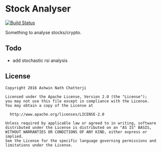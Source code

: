 # Stock Analyser
[![Build Status](https://travis-ci.org/ashwinath/stock-app.svg?branch=master)](https://travis-ci.org/ashwinath/stock-app)

Something to analyse stocks/crypto.

## Todo
* add stochastic rsi analysis

## License

    Copyright 2016 Ashwin Nath Chatterji

    Licensed under the Apache License, Version 2.0 (the "License");
    you may not use this file except in compliance with the License.
    You may obtain a copy of the License at

      http://www.apache.org/licenses/LICENSE-2.0

    Unless required by applicable law or agreed to in writing, software
    distributed under the License is distributed on an "AS IS" BASIS,
    WITHOUT WARRANTIES OR CONDITIONS OF ANY KIND, either express or implied.
    See the License for the specific language governing permissions and
    limitations under the License.
